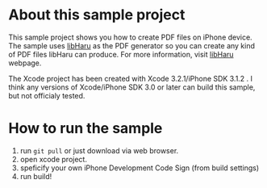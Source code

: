 About this sample project
=========================

This sample project shows you how to create PDF files on iPhone device. The sample uses [libHaru](http://libharu.org/ "libHaru") as the PDF generator so you can create any kind of PDF files libHaru can produce. For more information, visit [libHaru](http://libharu.org/ "libHaru") webpage. 

The Xcode project has been created with Xcode 3.2.1/iPhone SDK 3.1.2 . I think any versions of Xcode/iPhone SDK 3.0 or later can build this sample, but not officialy tested.


How to run the sample
=====================

1. run `git pull` or just download via web browser.
2. open xcode project.
3. speficify your own iPhone Development Code Sign (from build settings)
4. run build!

